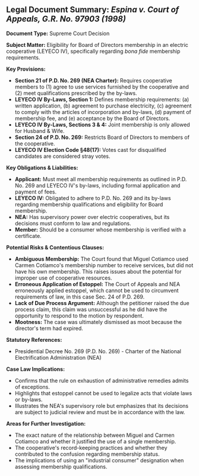 ## Legal Document Summary: *Espina v. Court of Appeals, G.R. No. 97903 (1998)*

**Document Type:** Supreme Court Decision

**Subject Matter:** Eligibility for Board of Directors membership in an electric cooperative (LEYECO IV), specifically regarding *bona fide* membership requirements.

**Key Provisions:**

*   **Section 21 of P.D. No. 269 (NEA Charter):** Requires cooperative members to (1) agree to use services furnished by the cooperative and (2) meet qualifications prescribed by the by-laws.
*   **LEYECO IV By-Laws, Section 1:** Defines membership requirements: (a) written application, (b) agreement to purchase electricity, (c) agreement to comply with the articles of incorporation and by-laws, (d) payment of membership fee, and (e) acceptance by the Board of Directors.
*   **LEYECO IV By-Laws, Sections 3 & 4:** Joint membership is only allowed for Husband & Wife.
*   **Section 24 of P.D. No. 269:** Restricts Board of Directors to members of the cooperative.
*   **LEYECO IV Election Code §48(17):** Votes cast for disqualified candidates are considered stray votes.

**Key Obligations & Liabilities:**

*   **Applicant:** Must meet all membership requirements as outlined in P.D. No. 269 and LEYECO IV's by-laws, including formal application and payment of fees.
*   **LEYECO IV:** Obligated to adhere to P.D. No. 269 and its by-laws regarding membership qualifications and eligibility for Board membership.
*   **NEA:** Has supervisory power over electric cooperatives, but its decisions must conform to law and regulations.
*   **Member:** Should be a consumer whose membership is verified with a certificate.

**Potential Risks & Contentious Clauses:**

*   **Ambiguous Membership:** The Court found that Miguel Cotiamco used Carmen Cotiamco's membership number to receive services, but did not have his own membership. This raises issues about the potential for improper use of cooperative resources.
*   **Erroneous Application of Estoppel:** The Court of Appeals and NEA erroneously applied estoppel, which cannot be used to circumvent requirements of law, in this case Sec. 24 of P.D. 269.
*   **Lack of Due Process Argument:** Although the petitioner raised the due process claim, this claim was unsuccessful as he did have the opportunity to respond to the motion by respondent.
*   **Mootness:** The case was ultimately dismissed as moot because the director's term had expired.

**Statutory References:**

*   Presidential Decree No. 269 (P.D. No. 269) - Charter of the National Electrification Administration (NEA)

**Case Law Implications:**

*   Confirms that the rule on exhaustion of administrative remedies admits of exceptions.
*   Highlights that estoppel cannot be used to legalize acts that violate laws or by-laws.
*   Illustrates the NEA's supervisory role but emphasizes that its decisions are subject to judicial review and must be in accordance with the law.

**Areas for Further Investigation:**

*   The exact nature of the relationship between Miguel and Carmen Cotiamco and whether it justified the use of a single membership.
*   The cooperative's record-keeping practices and whether they contributed to the confusion regarding membership status.
*   The implications of using an "industrial consumer" designation when assessing membership qualifications.
